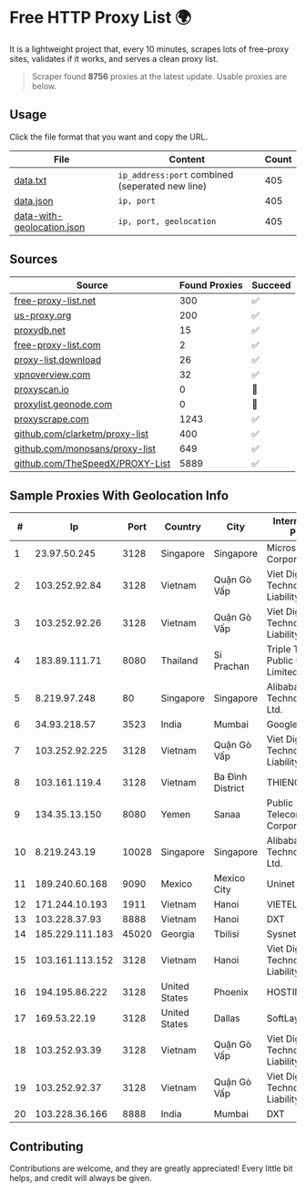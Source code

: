 
# Free HTTP Proxy List 🌍

It is a lightweight project that, every 10 minutes, scrapes lots of free-proxy sites, validates if it works, and serves a clean proxy list.


> Scraper found **8756** proxies at the latest update. Usable proxies are below.

## Usage

Click the file format that you want and copy the URL.


|File|Content|Count|
|----|-------|-----|
|[data.txt](https://raw.githubusercontent.com/themiralay/Proxy-List-World/master/data.txt)|`ip_address:port` combined (seperated new line)|405|
|[data.json](https://raw.githubusercontent.com/themiralay/Proxy-List-World/master/data.json)|`ip, port`|405|
|[data-with-geolocation.json](https://raw.githubusercontent.com/themiralay/Proxy-List-World/master/data-with-geolocation.json)|`ip, port, geolocation`|405|

## Sources

|Source|Found Proxies|Succeed|
|------|-------------|-------|
|[free-proxy-list.net](https://free-proxy-list.net)|300|✅|
|[us-proxy.org](https://www.us-proxy.org)|200|✅|
|[proxydb.net](http://proxydb.net)|15|✅|
|[free-proxy-list.com](https://free-proxy-list.com/?page=&port=&type%5B%5D=http&type%5B%5D=https&up_time=0&search=Search)|2|✅|
|[proxy-list.download](https://www.proxy-list.download/HTTP)|26|✅|
|[vpnoverview.com](https://vpnoverview.com/privacy/anonymous-browsing/free-proxy-servers)|32|✅|
|[proxyscan.io](https://www.proxyscan.io)|0|🚫|
|[proxylist.geonode.com](https://proxylist.geonode.com/api/proxy-list?limit=300&page=1&sort_by=lastChecked&sort_type=desc&protocols=http,https)|0|🚫|
|[proxyscrape.com](https://api.proxyscrape.com/v2/?request=displayproxies&protocol=http&timeout=10000&country=all&ssl=all&anonymity=all)|1243|✅|
|[github.com/clarketm/proxy-list](https://raw.githubusercontent.com/clarketm/proxy-list/master/proxy-list-raw.txt)|400|✅|
|[github.com/monosans/proxy-list](https://raw.githubusercontent.com/monosans/proxy-list/main/proxies/http.txt)|649|✅|
|[github.com/TheSpeedX/PROXY-List](https://raw.githubusercontent.com/TheSpeedX/PROXY-List/master/http.txt)|5889|✅|


## Sample Proxies With Geolocation Info

|#|Ip|Port|Country|City|Internet Service Provider|
|-|--|----|-------|----|-------------------------|
|1|23.97.50.245|3128|Singapore|Singapore|Microsoft Corporation|
|2|103.252.92.84|3128|Vietnam|Quận Gò Vấp|Viet Digital Technology Liability Company|
|3|103.252.92.26|3128|Vietnam|Quận Gò Vấp|Viet Digital Technology Liability Company|
|4|183.89.111.71|8080|Thailand|Si Prachan|Triple T Broadband Public Company Limited|
|5|8.219.97.248|80|Singapore|Singapore|Alibaba (US) Technology Co., Ltd.|
|6|34.93.218.57|3523|India|Mumbai|Google LLC|
|7|103.252.92.225|3128|Vietnam|Quận Gò Vấp|Viet Digital Technology Liability Company|
|8|103.161.119.4|3128|Vietnam|Ba Đình District|THIENCO|
|9|134.35.13.150|8080|Yemen|Sanaa|Public Telecommunication Corporation|
|10|8.219.243.19|10028|Singapore|Singapore|Alibaba (US) Technology Co., Ltd.|
|11|189.240.60.168|9090|Mexico|Mexico City|Uninet S.A. de C.V.|
|12|171.244.10.193|1911|Vietnam|Hanoi|VIETEL|
|13|103.228.37.93|8888|Vietnam|Hanoi|DXT|
|14|185.229.111.183|45020|Georgia|Tbilisi|Sysnet LLC|
|15|103.161.113.152|3128|Vietnam|Hanoi|Viet Digital Technology Liability Company|
|16|194.195.86.222|3128|United States|Phoenix|HOSTINGER US|
|17|169.53.22.19|3128|United States|Dallas|SoftLayer|
|18|103.252.93.39|3128|Vietnam|Quận Gò Vấp|Viet Digital Technology Liability Company|
|19|103.252.92.37|3128|Vietnam|Quận Gò Vấp|Viet Digital Technology Liability Company|
|20|103.228.36.166|8888|India|Mumbai|DXT|



## Contributing

Contributions are welcome, and they are greatly appreciated! Every
little bit helps, and credit will always be given.

